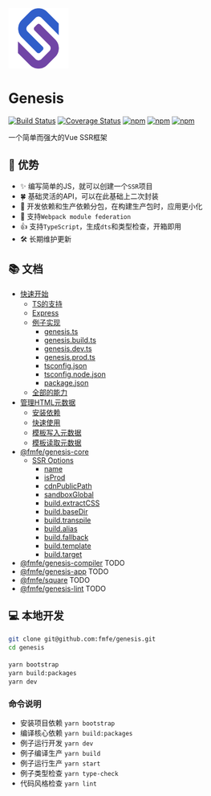 <img src="./logo.svg" width="120">    

# Genesis


[![Build Status](https://travis-ci.org/fmfe/genesis.svg?branch=master)](https://travis-ci.org/fmfe/genesis)
[![Coverage Status](https://coveralls.io/repos/github/fmfe/genesis/badge.svg?branch=master)](https://coveralls.io/github/fmfe/genesis?branch=master)
[![npm](https://img.shields.io/npm/v/@fmfe/genesis-core.svg)](https://www.npmjs.com/package/@fmfe/genesis-core) 
[![npm](https://img.shields.io/npm/dm/@fmfe/genesis-core.svg)](https://www.npmjs.com/package/@fmfe/genesis-core)
[![npm](https://img.shields.io/npm/dt/@fmfe/genesis-core.svg)](https://www.npmjs.com/package/@fmfe/genesis-core)

一个简单而强大的Vue SSR框架

## 🚀 优势
- ✨ 编写简单的JS，就可以创建一个`SSR`项目    
- 🍀 基础灵活的API，可以在此基础上二次封装
- 🙅 开发依赖和生产依赖分包，在构建生产包时，应用更小化    
- 🤝 支持`Webpack module federation`
- 👍 支持`TypeScript`，生成`dts`和类型检查，开箱即用    
- 🛠 长期维护更新    

## 📚 文档
- [快速开始](./docs/zh-CN/quick-start.md)
  - [TS的支持](./docs/zh-CN/quick-start.md#TS的支持)
  - [Express](./docs/zh-CN/quick-start.md#express)
  - [例子实现](./docs/zh-CN/quick-start.md#例子实现)
    - [genesis.ts](./docs/zh-CN/quick-start.md#genesists)
    - [genesis.build.ts](./docs/zh-CN/quick-start.md#genesisbuildts)
    - [genesis.dev.ts](./docs/zh-CN/quick-start.md#genesisdevts)
    - [genesis.prod.ts](./docs/zh-CN/quick-start.md#genesisprodts)
    - [tsconfig.json](./docs/zh-CN/quick-start.md#tsconfigjson)
    - [tsconfig.node.json](./docs/zh-CN/quick-start.md#tsconfignodejson)
    - [package.json](./docs/zh-CN/quick-start.md#packagejson)
  - [全部的能力](./docs/zh-CN/quick-start.md#全部的能力)
- [管理HTML元数据](./docs/zh-CN/vue-meta.md)
  - [安装依赖](./docs/zh-CN/vue-meta.md#安装依赖)
  - [快速使用](./docs/zh-CN/vue-meta.md#快速使用)
  - [模板写入元数据](./docs/zh-CN/vue-meta.md#模板写入元数据)
  - [模板读取元数据](./docs/zh-CN/vue-meta.md#模板读取元数据)
- [@fmfe/genesis-core](./packages/genesis-core/README.md)
  - [SSR Options](./packages/genesis-core/docs/zh-CN/ssr-options.md#options)
    - [name](./packages/genesis-core/docs/zh-CN/ssr-options.md#name)
    - [isProd](./packages/genesis-core/docs/zh-CN/ssr-options.md#isprod)
    - [cdnPublicPath](./packages/genesis-core/docs/zh-CN/ssr-options.md#cdnpublicpath)
    - [sandboxGlobal](./packages/genesis-core/docs/zh-CN/ssr-options.md#sandboxglobal)
    - [build.extractCSS](./packages/genesis-core/docs/zh-CN/ssr-options.md#buildextractcss)
    - [build.baseDir](./packages/genesis-core/docs/zh-CN/ssr-options.md#buildbasedir)
    - [build.transpile](./packages/genesis-core/docs/zh-CN/ssr-options.md#buildtranspile)
    - [build.alias](./packages/genesis-core/docs/zh-CN/ssr-options.md#buildalias)
    - [build.fallback](./packages/genesis-core/docs/zh-CN/ssr-options.md#buildfallback)
    - [build.template](./packages/genesis-core/docs/zh-CN/ssr-options.md#buildtemplate)
    - [build.target](./packages/genesis-core/README.md#buildtarget)
- [@fmfe/genesis-compiler](./packages/genesis-compiler/README.md) TODO
- [@fmfe/genesis-app](./packages/genesis-app/README.md) TODO
- [@fmfe/square](./packages/square/README.md) TODO
- [@fmfe/genesis-lint](./packages/genesis-lint/README.md) TODO
## 💻 本地开发
```bash
git clone git@github.com:fmfe/genesis.git
cd genesis

yarn bootstrap
yarn build:packages
yarn dev
```

### 命令说明
- 安装项目依赖 `yarn bootstrap`
- 编译核心依赖 `yarn build:packages`
- 例子运行开发 `yarn dev`
- 例子编译生产 `yarn build`
- 例子运行生产 `yarn start`
- 例子类型检查 `yarn type-check`
- 代码风格检查 `yarn lint`